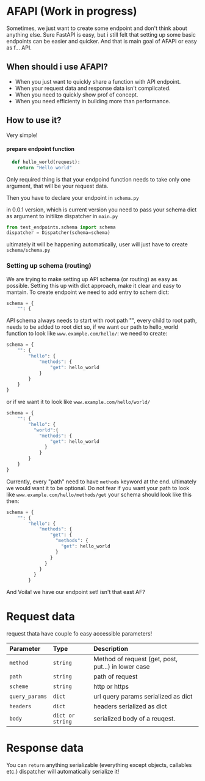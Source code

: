 
# AFAPI (Work in progress)

Sometimes, we just want to create some endpoint and don't think about anything else.
Sure FastAPI is easy, but i still felt that setting up some basic endpoints can be easier and quicker.
And that is main goal of AFAPI or easy as f... API.



## When should i use AFAPI?

* When you just want to quickly share a function with API endpoint.
* When your request data and response data isn't complicated.
* When you need to quickly show prof of concept.
* When you need efficienty in building more than performance.

## How to use it?
Very simple!
#### prepare endpoint function

```python
  def hello_world(request):
    return "Hello world"
```
Only required thing is that your endpoind function needs to take
only one argument, that will be your request data.

Then you have to declare your endpoint in `schema.py`

in 0.0.1 version, which is current version you need to pass your schema dict as
argument to initilize dispatcher in `main.py`
```python
from test_endpoints.schema import schema
dispatcher = Dispatcher(schema=schema)
```
ultimately it will be happening automatically, user will just have to create
`schema/schema.py`

### Setting up schema (routing)
We are trying to make setting up API schema (or routing) as easy
as possible. Setting this up with dict approach, make it clear
and easy to mantain. To create endpoint we need to add entry to schem dict:
```python
schema = {
    "": {
```
API schema always needs to start with root path "", every child to root path, needs to be
added to root dict so, if we want our path to hello_world function to look like
`www.example.com/hello/`: we need to create:
```python
schema = {
    "": {
        "hello": {
            "methods": {
                "get": hello_world
            }
        }
    }
}
```
or if we want it to look like `www.example.com/hello/world/`
```python
schema = {
    "": {
        "hello": {
          "world":{
            "methods": {
                "get": hello_world
              }
            }
        }
    }
}
```
Currently, every "path" need to have `methods` keyword at the end. ultimately we would want it to be optional.
Do not fear if you want your path to look like `www.example.com/hello/methods/get`
your schema should look like this then:

```python
schema = {
    "": {
        "hello": {
            "methods": {
                "get": {
                  "methods": {
                    "get": hello_world
                  }
                }
              }
            }
          }
        }
```

And Voila! we have our endpoint set! isn't that east AF?

# Request data
request thata have couple fo easy accessible parameters!

| Parameter | Type     | Description                |
| :-------- | :------- | :------------------------- |
| `method` | `string` | Method of request (get, post, put...) in lower case |
| `path` | `string` | path of request |
| `scheme` | `string` | http or https |
| `query_params` | `dict` | url query params serialized as dict |
| `headers` | `dict` | headers serialized as dict |
| `body` | `dict or string` | serialized body of a reuqest. |

# Response data
You can `return` anything serializable (everything except objects, callables etc.)
dispatcher will automatically serialize it!

